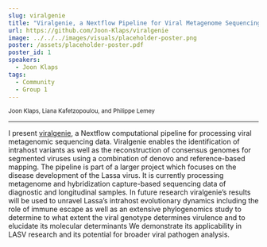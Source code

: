 ```yaml
---
slug: viralgenie
title: "Viralgenie, a Nextflow Pipeline for Viral Metagenome Sequencing Data: Application in LASV Research"
url: https://github.com/Joon-Klaps/viralgenie
image: ../../../images/visuals/placeholder-poster.png
poster: /assets/placeholder-poster.pdf
poster_id: 1
speakers:
  - Joon Klaps
tags:
  - Community
  - Group 1
---
```


<div className="mb-8">
  <small className="typo-small">
    Joon Klaps, Liana Kafetzopoulou, and Philippe Lemey
  </small>
</div>

<hr className="border-t border-gray-50 mb-4 opacity-20" />

I present [viralgenie](https://github.com/Joon-Klaps/viralgenie), a Nextflow computational pipeline for processing viral metagenomic sequencing data. Viralgenie enables the identification of intrahost variants as well as the reconstruction of consensus genomes for segmented viruses using a combination of denovo and reference-based mapping. The pipeline is part of a larger project which focuses on the disease development of the Lassa virus. It is currently processing metagenome and hybridization capture-based sequencing data of diagnostic and longitudinal samples. In future research viralgenie’s results will be used to unravel Lassa’s intrahost evolutionary dynamics including the role of immune escape as well as an extensive phylogenomics study to determine to what extent the viral genotype determines virulence and to elucidate its molecular determinants  We demonstrate its applicability in LASV research and its potential for broader viral pathogen analysis.
